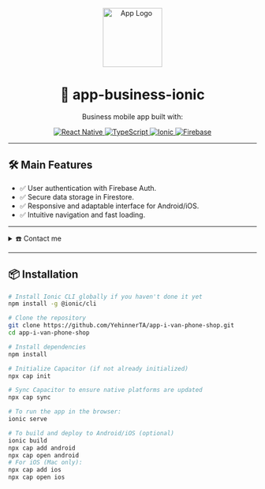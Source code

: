 <p align="center">
  <img src="https://ionicframework.com/docs/icons/logo-icon.png" width="120" alt="App Logo" />
</p>

<h1 align="center">📱 app-business-ionic</h1>

<p align="center">
  Business mobile app built with:
</p>

<p align="center">
  <a href="https://reactnative.dev/">
    <img src="https://img.shields.io/badge/react_native-%2320232a.svg?style=for-the-badge&logo=react&logoColor=%2361DAFB" alt="React Native" />
  </a>
  <a href="https://www.typescriptlang.org/">
    <img src="https://img.shields.io/badge/typescript-%233178C6.svg?style=for-the-badge&logo=typescript&logoColor=white" alt="TypeScript" />
  </a>
  <a href="https://ionicframework.com/">
    <img src="https://img.shields.io/badge/Ionic-%234E8EF7.svg?style=for-the-badge&logo=Ionic&logoColor=white" alt="Ionic" />
  </a>
  <a href="https://firebase.google.com/">
    <img src="https://img.shields.io/badge/firebase-%23FFA000.svg?style=for-the-badge&logo=firebase" alt="Firebase" />
  </a>
</p>

---

## 🛠️ Main Features

- ✅ User authentication with Firebase Auth.
- ✅ Secure data storage in Firestore.
- ✅ Responsive and adaptable interface for Android/iOS.
- ✅ Intuitive navigation and fast loading.

---

<details>
  <summary>☎️ Contact me</summary>
  <div>
    <samp>
      <br>
      <a href="mailto:ytorresastorga@gmail.com" target="_blank">
        <img src="https://img.shields.io/badge/gmail-%2300acee.svg?color=EA4335&style=for-the-badge&logo=gmail&logoColor=white" alt="gmail" style="margin-bottom: 5px;" />
      </a>
      <a href="https://wa.me/51910317266" target="_blank">
        <img src="https://img.shields.io/badge/WhatsApp-25D366?style=for-the-badge&logo=whatsapp&logoColor=white" alt="whatsapp" style="margin-bottom: 5px;" />
      </a>
    </samp>
  </div>
</details>

---

## 📦 Installation

```bash
# Install Ionic CLI globally if you haven't done it yet
npm install -g @ionic/cli

# Clone the repository
git clone https://github.com/YehinnerTA/app-i-van-phone-shop.git
cd app-i-van-phone-shop

# Install dependencies
npm install

# Initialize Capacitor (if not already initialized)
npx cap init

# Sync Capacitor to ensure native platforms are updated
npx cap sync

# To run the app in the browser:
ionic serve

# To build and deploy to Android/iOS (optional)
ionic build
npx cap add android
npx cap open android
# For iOS (Mac only):
npx cap add ios
npx cap open ios
